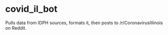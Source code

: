 # covid_il_bot
 Pulls data from IDPH sources, formats it, then posts to /r/CoronavirusIllinois on Reddit.
